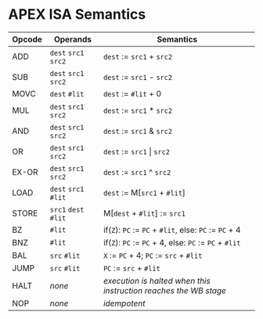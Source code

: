 # APEX ISA Semantics		

| Opcode | Operands              | Semantics           |		
|--------|-----------------------|---------------------|		
| ADD    | `dest` `src1` `src2`  | `dest` := `src1` + `src2` |		
| SUB    | `dest` `src1` `src2`  | `dest` := `src1` - `src2` |		
| MOVC   | `dest` `#lit`         | `dest` := `#lit` + 0      |		
| MUL    | `dest` `src1` `src2`  | `dest` := `src1` * `src2` |		
| AND    | `dest` `src1` `src2`  | `dest` := `src1` & `src2` |		
| OR     | `dest` `src1` `src2`  | `dest` := `src1` &#124; `src2` |		
| EX-OR  | `dest` `src1` `src2`  | `dest` := `src1` ^ `src2` |		
| LOAD   | `dest` `src1` `#lit`  | `dest` := M[`src1` + `#lit`]|		
| STORE  | `src1` `dest` `#lit`  | M[`dest` + `#lit`] := `src1`|		
| BZ     | `#lit`| if(`Z`): `PC` := `PC` + `#lit`, else: `PC` := `PC` + 4 |		
| BNZ    | `#lit`| if(`Z`): `PC` := `PC` + 4, else: `PC` := `PC` + `#lit` |		
| BAL    | `src` `#lit`| `X` := `PC` + 4; `PC` := `src` + `#lit` |		
| JUMP   | `src` `#lit`| `PC` := `src` + `#lit` |		
| HALT   | _none_ | _execution is halted when this instruction reaches the WB stage_ |		
| NOP    | _none_ | _idempotent_ |

